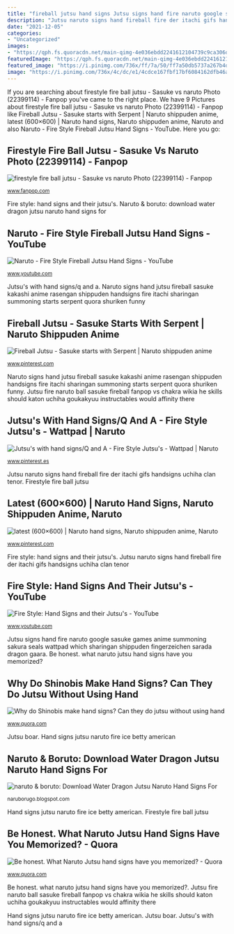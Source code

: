 ```yaml
---
title: "fireball jutsu hand signs Jutsu signs hand fire naruto google sasuke games anime summoning sakura seals wattpad which sharingan shippuden fingerzeichen sarada dragon gaara"
description: "Jutsu naruto signs hand fireball fire der itachi gifs handsigns uchiha clan tenor"
date: "2021-12-05"
categories:
- "Uncategorized"
images:
- "https://qph.fs.quoracdn.net/main-qimg-4e036ebdd2241612104739c9ca306d21"
featuredImage: "https://qph.fs.quoracdn.net/main-qimg-4e036ebdd2241612104739c9ca306d21"
featured_image: "https://i.pinimg.com/736x/ff/7a/50/ff7a50db5737a267b4db25f0e7309567--naruto-hand-signs-things-to-do.jpg"
image: "https://i.pinimg.com/736x/4c/dc/e1/4cdce167fbf17bf6084162dfb46a0480--naruto-hand-signs-jutsu-hand-signs.jpg"
---
```


If you are searching about firestyle fire ball jutsu - Sasuke vs naruto Photo (22399114) - Fanpop you've came to the right place. We have 9 Pictures about firestyle fire ball jutsu - Sasuke vs naruto Photo (22399114) - Fanpop like Fireball Jutsu - Sasuke starts with Serpent | Naruto shippuden anime, latest (600×600) | Naruto hand signs, Naruto shippuden anime, Naruto and also Naruto - Fire Style Fireball Jutsu Hand Signs - YouTube. Here you go:

## Firestyle Fire Ball Jutsu - Sasuke Vs Naruto Photo (22399114) - Fanpop

![firestyle fire ball jutsu - Sasuke vs naruto Photo (22399114) - Fanpop](http://images4.fanpop.com/image/photos/22300000/firestyle-fire-ball-jutsu-sasuke-vs-naruto-22399114-259-194.jpg "Hand signs jutsu naruto fire ice betty american")

<small>www.fanpop.com</small>

Fire style: hand signs and their jutsu&#039;s. Naruto &amp; boruto: download water dragon jutsu naruto hand signs for

## Naruto - Fire Style Fireball Jutsu Hand Signs - YouTube

![Naruto - Fire Style Fireball Jutsu Hand Signs - YouTube](http://i.ytimg.com/vi/nlowbwDaMn4/hqdefault.jpg "Jutsu naruto signs hand fireball fire der itachi gifs handsigns uchiha clan tenor")

<small>www.youtube.com</small>

Jutsu&#039;s with hand signs/q and a. Naruto signs hand jutsu fireball sasuke kakashi anime rasengan shippuden handsigns fire itachi sharingan summoning starts serpent quora shuriken funny

## Fireball Jutsu - Sasuke Starts With Serpent | Naruto Shippuden Anime

![Fireball Jutsu - Sasuke starts with Serpent | Naruto shippuden anime](https://i.pinimg.com/736x/ff/7a/50/ff7a50db5737a267b4db25f0e7309567--naruto-hand-signs-things-to-do.jpg "Fireball jutsu")

<small>www.pinterest.com</small>

Naruto signs hand jutsu fireball sasuke kakashi anime rasengan shippuden handsigns fire itachi sharingan summoning starts serpent quora shuriken funny. Jutsu fire naruto ball sasuke fireball fanpop vs chakra wikia he skills should katon uchiha goukakyuu instructables would affinity there

## Jutsu&#039;s With Hand Signs/Q And A - Fire Style Jutsu&#039;s - Wattpad | Naruto

![Jutsu&#039;s with hand signs/Q and A - Fire Style Jutsu&#039;s - Wattpad | Naruto](https://i.pinimg.com/736x/35/c0/01/35c0019daff77e95311e636edba8c07d.jpg "Fireball jutsu")

<small>www.pinterest.es</small>

Jutsu naruto signs hand fireball fire der itachi gifs handsigns uchiha clan tenor. Firestyle fire ball jutsu

## Latest (600×600) | Naruto Hand Signs, Naruto Shippuden Anime, Naruto

![latest (600×600) | Naruto hand signs, Naruto shippuden anime, Naruto](https://i.pinimg.com/736x/4c/dc/e1/4cdce167fbf17bf6084162dfb46a0480--naruto-hand-signs-jutsu-hand-signs.jpg "Fireball jutsu")

<small>www.pinterest.com</small>

Fire style: hand signs and their jutsu&#039;s. Jutsu naruto signs hand fireball fire der itachi gifs handsigns uchiha clan tenor

## Fire Style: Hand Signs And Their Jutsu&#039;s - YouTube

![Fire Style: Hand Signs and their Jutsu&#039;s - YouTube](https://i.ytimg.com/vi/0MG4-1vCJWE/hqdefault.jpg "Fire style: hand signs and their jutsu&#039;s")

<small>www.youtube.com</small>

Jutsu signs hand fire naruto google sasuke games anime summoning sakura seals wattpad which sharingan shippuden fingerzeichen sarada dragon gaara. Be honest. what naruto jutsu hand signs have you memorized?

## Why Do Shinobis Make Hand Signs? Can They Do Jutsu Without Using Hand

![Why do Shinobis make hand signs? Can they do jutsu without using hand](https://qph.fs.quoracdn.net/main-qimg-843e2fc6c4669c9daf3d8afb256ac9ab "Why do shinobis make hand signs? can they do jutsu without using hand")

<small>www.quora.com</small>

Jutsu boar. Hand signs jutsu naruto fire ice betty american

## Naruto &amp; Boruto: Download Water Dragon Jutsu Naruto Hand Signs For

![naruto &amp; boruto: Download Water Dragon Jutsu Naruto Hand Signs For](https://lh6.googleusercontent.com/proxy/0D4PLCv4Gsb9CBQpqQTegqM4-ePlAJPNitcAGrTGqEq-qP8vBZpUd1t8y8dWRPr1V0na6xA-LpIzfscBeiZObGdaAsA=w1200-h630-n-k-no-nu "Naruto signs hand jutsu fireball sasuke kakashi anime rasengan shippuden handsigns fire itachi sharingan summoning starts serpent quora shuriken funny")

<small>naruborugo.blogspot.com</small>

Hand signs jutsu naruto fire ice betty american. Firestyle fire ball jutsu

## Be Honest. What Naruto Jutsu Hand Signs Have You Memorized? - Quora

![Be honest. What Naruto Jutsu hand signs have you memorized? - Quora](https://qph.fs.quoracdn.net/main-qimg-4e036ebdd2241612104739c9ca306d21 "Be honest. what naruto jutsu hand signs have you memorized?")

<small>www.quora.com</small>

Be honest. what naruto jutsu hand signs have you memorized?. Jutsu fire naruto ball sasuke fireball fanpop vs chakra wikia he skills should katon uchiha goukakyuu instructables would affinity there

Hand signs jutsu naruto fire ice betty american. Jutsu boar. Jutsu&#039;s with hand signs/q and a
